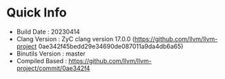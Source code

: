 # Quick Info
* Build Date : 20230414
* Clang Version : ZyC clang version 17.0.0 (https://github.com/llvm/llvm-project 0ae342f45bedd29e34690de087011a9da4db6a65)
* Binutils Version : master
* Compiled Based : https://github.com/llvm/llvm-project/commit/0ae342f4

